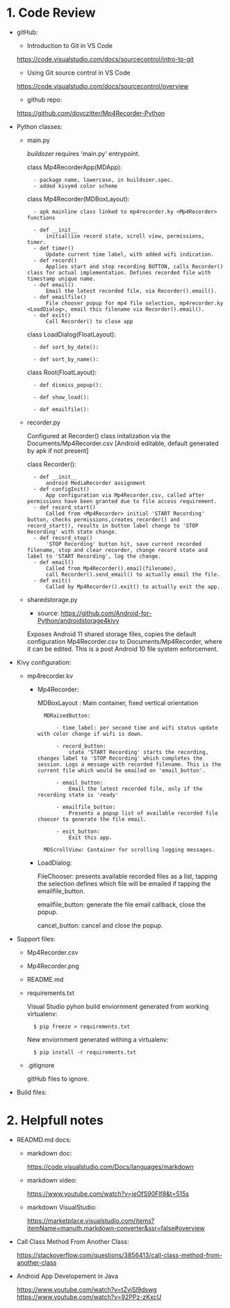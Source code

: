 # 1. Code Review

- gitHub:
    
    - Introduction to Git in VS Code

    <https://code.visualstudio.com/docs/sourcecontrol/intro-to-git>

    - Using Git source control in VS Code
    
    <https://code.visualstudio.com/docs/sourcecontrol/overview>

    - github repo:

    <https://github.com/dovczitter/Mp4Recorder-Python>

- Python classes:

    - main.py

        *buildozer* requires 'main.py' entrypoint.

        class Mp4RecorderApp(MDApp):

            - package name, lowercase, in buildozer.spec.
            - added kivymd color scheme

        class Mp4Recorder(MDBoxLayout):

            - apk mainline class linked to mp4recorder.ky <Mp4Recorder> functions

            - def __init__
                initiallize record state, scroll view, permissions, timer.
            - def timer()
                Update current time label, with added wifi indication.
            - def record()
                Applies start and stop recording BUTTON, calls Recorder() class for actual implementation. Defines recorded file with timestamp unique name.  
            - def email()
                Email the latest recorded file, via Recorder().email().
            - def emailfile()
                File chooser popup for mp4 file selection, mp4recorder.ky <LoadDialog>, email this filename via Recorder().email().
            - def exit()
                Call Recorder() to close app 

        class LoadDialog(FloatLayout):

            - def sort_by_date():    

            - def sort_by_name():

        class Root(FloatLayout):

            - def dismiss_popup():

            - def show_load():

            - def emailfile():

    - recorder.py

        Configured at Recorder() class initalization via the Documents/Mp4Recorder.csv [Android editable, default generated by apk if not present]

        class Recorder():

            - def __init__
                android MediaRecorder assignment
            - def configInit()
                App configuration via Mp4Recorder.csv, called after permissions have been granted due to file access requirement. 
            - def record_start()
                Called from <Mp4Recorder> initial 'START Recording' button, checks permissions,creates_recorder() and record_start(), results in button label change to 'STOP Recording' with state change.
            - def record_stop()
                'STOP Recording' button hit, save current recorded filename, stop and clear recorder, change record state and label to 'START Recording', log the change.
            - def email()
                Called from Mp4Recorder().email(filename),
                call Recorder().send_email() to actually email the file.
            - def exit()
                Called by Mp4Recorder().exit() to actually exit the app.

    - sharedstorage.py

        - source: <https://github.com/Android-for-Python/androidstorage4kivy>

        Exposes Android 11 shared storage files, copies the default configuration Mp4Recorder.csv to Documents/Mp4Recorder, where it can be edited. This is a post Android 10 file system enforcement.

- Kivy configuration:

    - mp4recorder.kv

        - Mp4Recorder:

            MDBoxLayout : Main container, fixed vertical orientation
                
                MDRaisedButton:

                    - time_label: per second time and wifi status update with color change if wifi is down.

                    - record_button: 
                        state 'START Recording' starts the recording, changes label to 'STOP Recording' which completes the session. Logs a message with recorded filename. This is the current file which would be emailed on 'email_button'. 

                    - email_button:
                        Email the latest recorded file, only if the recording state is 'ready'

                    - emailfile_button:
                        Presents a popup list of available recorded file chooser to generate the file email.

                    - exit_button:
                        Exit this app.

                MDScrollView: Container for scrolling logging messages. 


        - LoadDialog:

            FileChooser: presents available recorded files as a list, tapping the selection defines which file will be emailed if tapping the emailfile_button.

            emailfile_button: generate the file email callback, close the popup.

            cancel_button: cancel and close the popup.

- Support files:

    - Mp4Recorder.csv
    - Mp4Recorder.png
    - README.md
    - requirements.txt

        Visual Studio pyhon build enviornment generated from working virtualenv:

            $ pip freeze > requirements.txt

        New enviornment generated withing a virtualenv:

            $ pip install -r requirements.txt  

    - .gitignore

        gitHub files to ignore.


- Build files:

# 2. Helpfull notes

- READMD.md docs:

    - markdown doc:

        <https://code.visualstudio.com/Docs/languages/markdown>
    - markdown video:

        <https://www.youtube.com/watch?v=jeOfS90Flf8&t=515s>

    - markdown VisualStudio:

        <https://marketplace.visualstudio.com/items?itemName=manuth.markdown-converter&ssr=false#overview>

- Call Class Method From Another Class:

    <https://stackoverflow.com/questions/3856413/call-class-method-from-another-class>

- Android App Developement in Java

    <https://www.youtube.com/watch?v=tZvjSl9dswg>
    <https://www.youtube.com/watch?v=92PPz-zKxcU>